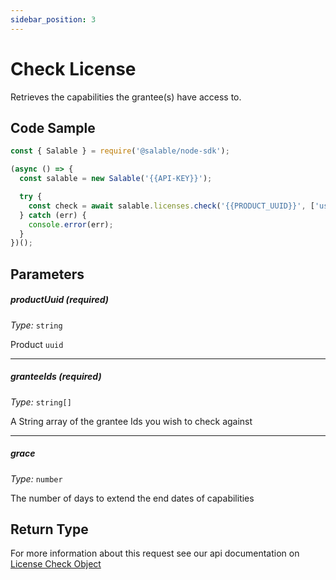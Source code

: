 ```yaml
---
sidebar_position: 3
---
```


# Check License

Retrieves the capabilities the grantee(s) have access to.

## Code Sample

```typescript
const { Salable } = require('@salable/node-sdk');

(async () => {
  const salable = new Salable('{{API-KEY}}');

  try {
    const check = await salable.licenses.check('{{PRODUCT_UUID}}', ['userId_1', 'userId_2']);
  } catch (err) {
    console.error(err);
  }
})();
```

## Parameters

##### productUuid (_required_)

_Type:_ `string`

Product `uuid`

---

##### granteeIds (_required_)

_Type:_ `string[]`

A String array of the grantee Ids you wish to check against

---

##### grace

_Type:_ `number`

The number of days to extend the end dates of capabilities

## Return Type

For more information about this request see our api documentation on [License Check Object](https://docs.salable.app/api#tag/Licenses/operation/getLicenseCheck)

